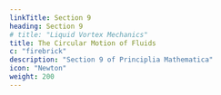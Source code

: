 ```yaml
---
linkTitle: Section 9
heading: Section 9
# title: "Liquid Vortex Mechanics"
title: The Circular Motion of Fluids
c: "firebrick"
description: "Section 9 of Principlia Mathematica"
icon: "Newton"
weight: 200
---
```

